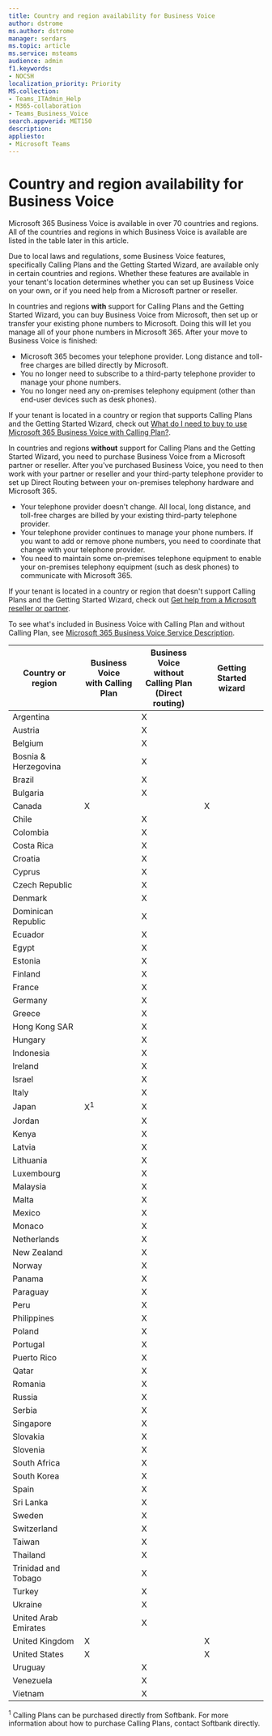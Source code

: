 ```yaml
---
title: Country and region availability for Business Voice
author: dstrome 
ms.author: dstrome
manager: serdars
ms.topic: article
ms.service: msteams
audience: admin
f1.keywords:
- NOCSH
localization_priority: Priority
MS.collection: 
- Teams_ITAdmin_Help
- M365-collaboration
- Teams_Business_Voice
search.appverid: MET150
description: 
appliesto: 
- Microsoft Teams
---
```


# Country and region availability for Business Voice

Microsoft 365 Business Voice is available in over 70 countries and regions. All of the countries and regions in which Business Voice is available are listed in the table later in this article.

Due to local laws and regulations, some Business Voice features, specifically Calling Plans and the Getting Started Wizard, are available only in certain countries and regions. Whether these features are available in your tenant's location determines whether you can set up Business Voice on your own, or if you need help from a Microsoft partner or reseller.

In countries and regions **with** support for Calling Plans and the Getting Started Wizard, you can buy Business Voice from Microsoft, then set up or transfer your existing phone numbers to Microsoft. Doing this will let you manage all of your phone numbers in Microsoft 365. After your move to Business Voice is finished:

- Microsoft 365 becomes your telephone provider. Long distance and toll-free charges are billed directly by Microsoft.
- You no longer need to subscribe to a third-party telephone provider to manage your phone numbers.
- You no longer need any on-premises telephony equipment (other than end-user devices such as desk phones).

If your tenant is located in a country or region that supports Calling Plans and the Getting Started Wizard, check out [What do I need to buy to use Microsoft 365 Business Voice with Calling Plan?](what-to-buy.md).

In countries and regions **without** support for Calling Plans and the Getting Started Wizard, you need to purchase Business Voice from a Microsoft partner or reseller. After you've purchased Business Voice, you need to then work with your partner or reseller and your third-party telephone provider to set up Direct Routing between your on-premises telephony hardware and Microsoft 365.

- Your telephone provider doesn't change. All local, long distance, and toll-free charges are billed by your existing third-party telephone provider.
- Your telephone provider continues to manage your phone numbers. If you want to add or remove phone numbers, you need to coordinate that change with your telephone provider.
- You need to maintain some on-premises telephone equipment to enable your on-premises telephony equipment (such as desk phones) to communicate with Microsoft 365.

If your tenant is located in a country or region that doesn't support Calling Plans and the Getting Started Wizard, check out [Get help from a Microsoft reseller or partner](reseller-partner-support.md).

To see what's included in Business Voice with Calling Plan and without Calling Plan, see [Microsoft 365 Business Voice Service Description](https://docs.microsoft.com/office365/servicedescriptions/microsoft-365-business-voice-service-description).


| Country or region    | Business Voice<br> with Calling Plan | Business Voice<br> without Calling Plan<br>(Direct routing) | Getting Started wizard |
|----------------------|--------------------------------------|-----------------------------------------|------------------------|
| Argentina            |                                      | X                                       |                        |
| Austria              |                                      | X                                       |                        |
| Belgium              |                                      | X                                       |                        |
| Bosnia & Herzegovina |                                      | X                                       |                        |
| Brazil               |                                      | X                                       |                        |
| Bulgaria             |                                      | X                                       |                        |
| Canada               | X                                    |                                         | X                      |
| Chile                |                                      | X                                       |                        |
| Colombia             |                                      | X                                       |                        |
| Costa Rica           |                                      | X                                       |                        |
| Croatia              |                                      | X                                       |                        |
| Cyprus               |                                      | X                                       |                        |
| Czech Republic       |                                      | X                                       |                        |
| Denmark              |                                      | X                                       |                        |
| Dominican Republic   |                                      | X                                       |                        |
| Ecuador              |                                      | X                                       |                        |
| Egypt                |                                      | X                                       |                        |
| Estonia              |                                      | X                                       |                        |
| Finland              |                                      | X                                       |                        |
| France               |                                      | X                                       |                        |
| Germany              |                                      | X                                       |                        |
| Greece               |                                      | X                                       |                        |
| Hong Kong SAR        |                                      | X                                       |                        |
| Hungary              |                                      | X                                       |                        |
| Indonesia            |                                      | X                                       |                        |
| Ireland              |                                      | X                                       |                        |
| Israel               |                                      | X                                       |                        |
| Italy                |                                      | X                                       |                        |
| Japan                | X<sup>1</sup>                        | X                                       |                        |
| Jordan               |                                      | X                                       |                        |
| Kenya                |                                      | X                                       |                        |
| Latvia               |                                      | X                                       |                        |
| Lithuania            |                                      | X                                       |                        |
| Luxembourg           |                                      | X                                       |                        |
| Malaysia             |                                      | X                                       |                        |
| Malta                |                                      | X                                       |                        |
| Mexico               |                                      | X                                       |                        |
| Monaco               |                                      | X                                       |                        |
| Netherlands          |                                      | X                                       |                        |
| New Zealand          |                                      | X                                       |                        |
| Norway               |                                      | X                                       |                        |
| Panama               |                                      | X                                       |                        |
| Paraguay             |                                      | X                                       |                        |
| Peru                 |                                      | X                                       |                        |
| Philippines          |                                      | X                                       |                        |
| Poland               |                                      | X                                       |                        |
| Portugal             |                                      | X                                       |                        |
| Puerto Rico          |                                      | X                                       |                        |
| Qatar                |                                      | X                                       |                        |
| Romania              |                                      | X                                       |                        |
| Russia               |                                      | X                                       |                        |
| Serbia               |                                      | X                                       |                        |
| Singapore            |                                      | X                                       |                        |
| Slovakia             |                                      | X                                       |                        |
| Slovenia             |                                      | X                                       |                        |
| South Africa         |                                      | X                                       |                        |
| South Korea          |                                      | X                                       |                        |
| Spain                |                                      | X                                       |                        |
| Sri Lanka            |                                      | X                                       |                        |
| Sweden               |                                      | X                                       |                        |
| Switzerland          |                                      | X                                       |                        |
| Taiwan               |                                      | X                                       |                        |
| Thailand             |                                      | X                                       |                        |
| Trinidad and Tobago  |                                      | X                                       |                        |
| Turkey               |                                      | X                                       |                        |
| Ukraine              |                                      | X                                       |                        |
| United Arab Emirates |                                      | X                                       |                        |
| United Kingdom       | X                                    |                                         | X                      |
| United States        | X                                    |                                         | X                      |
| Uruguay              |                                      | X                                       |                        |
| Venezuela            |                                      | X                                       |                        |
| Vietnam              |                                      | X                                       |                        |

<sup>1</sup> Calling Plans can be purchased directly from Softbank. For more information about how to purchase Calling Plans, contact Softbank directly.